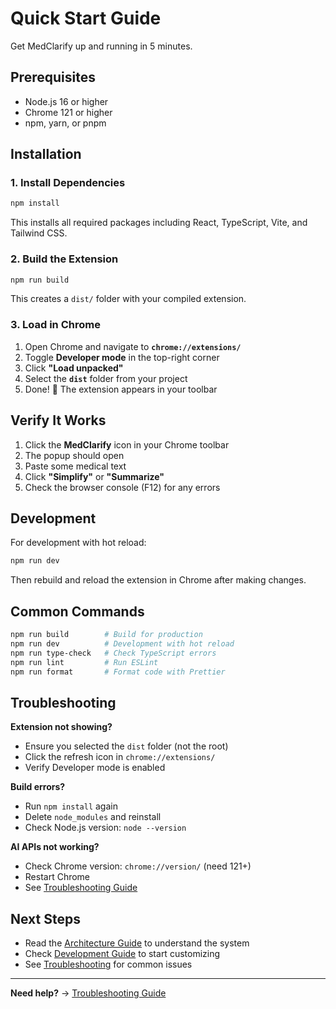 # Quick Start Guide

Get MedClarify up and running in 5 minutes.

## Prerequisites

- Node.js 16 or higher
- Chrome 121 or higher
- npm, yarn, or pnpm

## Installation

### 1. Install Dependencies

```bash
npm install
```

This installs all required packages including React, TypeScript, Vite, and Tailwind CSS.

### 2. Build the Extension

```bash
npm run build
```

This creates a `dist/` folder with your compiled extension.

### 3. Load in Chrome

1. Open Chrome and navigate to **`chrome://extensions/`**
2. Toggle **Developer mode** in the top-right corner
3. Click **"Load unpacked"**
4. Select the **`dist`** folder from your project
5. Done! 🎉 The extension appears in your toolbar

## Verify It Works

1. Click the **MedClarify** icon in your Chrome toolbar
2. The popup should open
3. Paste some medical text
4. Click **"Simplify"** or **"Summarize"**
5. Check the browser console (F12) for any errors

## Development

For development with hot reload:

```bash
npm run dev
```

Then rebuild and reload the extension in Chrome after making changes.

## Common Commands

```bash
npm run build        # Build for production
npm run dev          # Development with hot reload
npm run type-check   # Check TypeScript errors
npm run lint         # Run ESLint
npm run format       # Format code with Prettier
```

## Troubleshooting

**Extension not showing?**
- Ensure you selected the `dist` folder (not the root)
- Click the refresh icon in `chrome://extensions/`
- Verify Developer mode is enabled

**Build errors?**
- Run `npm install` again
- Delete `node_modules` and reinstall
- Check Node.js version: `node --version`

**AI APIs not working?**
- Check Chrome version: `chrome://version/` (need 121+)
- Restart Chrome
- See [Troubleshooting Guide](./TROUBLESHOOTING.md)

## Next Steps

- Read the [Architecture Guide](./ARCHITECTURE.md) to understand the system
- Check [Development Guide](./DEVELOPMENT.md) to start customizing
- See [Troubleshooting](./TROUBLESHOOTING.md) for common issues

---

**Need help?** → [Troubleshooting Guide](./TROUBLESHOOTING.md)

